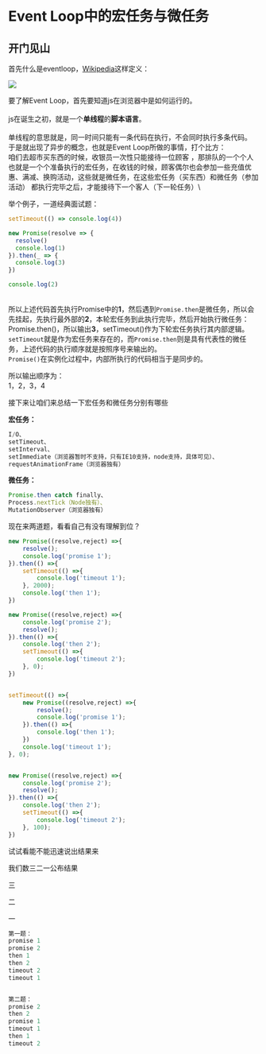 # Event Loop中的宏任务与微任务

## 开门见山

首先什么是eventloop，[Wikipedia](http://en.wikipedia.org/wiki/Event\_loop)这样定义：

![](https://firebasestorage.googleapis.com/v0/b/gitbook-x-prod.appspot.com/o/spaces%2F-MLRa6RNxBKuShxAEyKi%2Fuploads%2FYPjrl45dQkQBiQAVz8nt%2Ffile.jpeg?alt=media)

要了解Event Loop，首先要知道js在浏览器中是如何运行的。\
\
js在诞生之初，就是一个**单线程**的**脚本语言**。 \
&#x20;\
单线程的意思就是，同一时间只能有一条代码在执行，不会同时执行多条代码。\
于是就出现了异步的概念，也就是Event Loop所做的事情，打个比方：\
&#x20;     咱们去超市买东西的时候，收银员一次性只能接待一位顾客 ，那排队的一个个人也就是一个个准备执行的宏任务，在收钱的时候，顾客偶尔也会参加一些充值优惠、满减、换购活动，这些就是微任务，在这些宏任务（买东西）和微任务（参加活动） 都执行完毕之后，才能接待下一个客人（下一轮任务）\


举个例子，一道经典面试题：

```javascript
setTimeout(() => console.log(4))

new Promise(resolve => {
  resolve()
  console.log(1)
}).then(_ => {
  console.log(3)
})

console.log(2)
```

\
所以上述代码首先执行Promise中的**1**，然后遇到`Promise.then`是微任务，所以会先挂起，先执行最外部的**2**，本轮宏任务到此执行完毕，然后开始执行微任务：Promise.then()，所以输出**3**，setTimeout()作为下轮宏任务执行其内部逻辑。`setTimeout`就是作为宏任务来存在的，而`Promise.then`则是具有代表性的微任务，上述代码的执行顺序就是按照序号来输出的。\
`Promise()`在实例化过程中，内部所执行的代码相当于是同步的。

所以输出顺序为：\
1，2，3，4



接下来让咱们来总结一下宏任务和微任务分别有哪些

**宏任务：**

```javascript
I/O、
setTimeout、
setInterval、
setImmediate（浏览器暂时不支持，只有IE10支持，node支持，具体可见）、
requestAnimationFrame（浏览器独有）
```

**微任务：**

```javascript
Promise.then catch finally、
Process.nextTick（Node独有）、
MutationObserver（浏览器独有）
```



现在来两道题，看看自己有没有理解到位？

```javascript
new Promise((resolve,reject) =>{
    resolve();
    console.log('promise 1');
}).then(() =>{
    setTimeout(() =>{
        console.log('timeout 1');
    }, 2000);
    console.log('then 1');
})

new Promise((resolve,reject) =>{
    console.log('promise 2');
    resolve();
}).then(() =>{
    console.log('then 2');
    setTimeout(() =>{
        console.log('timeout 2');
    }, 0);
})
```

```javascript

setTimeout(() =>{
    new Promise((resolve,reject) =>{
        resolve();
        console.log('promise 1');
    }).then(() =>{
        console.log('then 1');
    })
    console.log('timeout 1');
}, 0);


new Promise((resolve,reject) =>{
    console.log('promise 2');
    resolve();
}).then(() =>{
    console.log('then 2');
    setTimeout(() =>{
        console.log('timeout 2');
    }, 100);
})
```

试试看能不能迅速说出结果来

我们数三二一公布结果



三

二

一



```javascript
第一题：
promise 1
promise 2
then 1
then 2
timeout 2
timeout 1


第二题：
promise 2
then 2
promise 1
timeout 1
then 1
timeout 2

```
